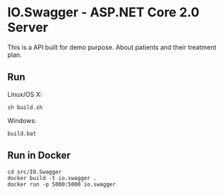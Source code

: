 # IO.Swagger - ASP.NET Core 2.0 Server

This is a API built for demo purpose. About patients and their treatment plan.

## Run

Linux/OS X:

```
sh build.sh
```

Windows:

```
build.bat
```

## Run in Docker

```
cd src/IO.Swagger
docker build -t io.swagger .
docker run -p 5000:5000 io.swagger
```
